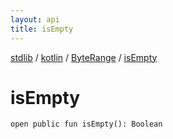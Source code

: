 ```yaml
---
layout: api
title: isEmpty
---
```

[stdlib](../../index.html) / [kotlin](../index.html) / [ByteRange](index.html) / [isEmpty](isEmpty.html)

# isEmpty

```
open public fun isEmpty(): Boolean
```
